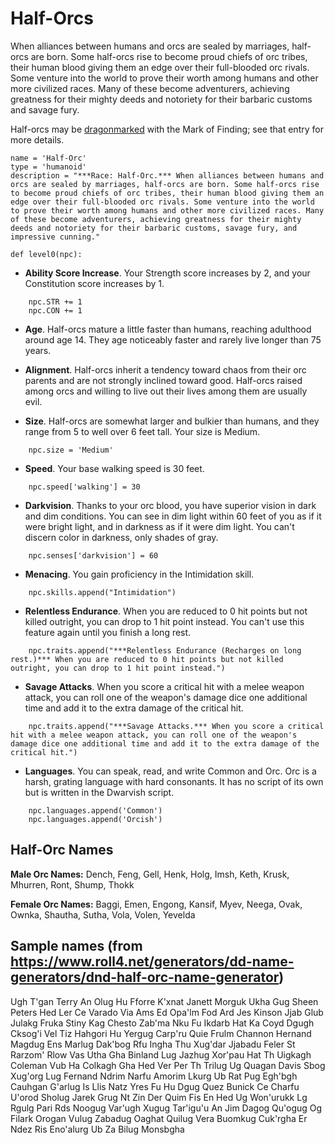 # Half-Orcs
When alliances between humans and orcs are sealed by marriages, half-orcs are born. Some half-orcs rise to become proud chiefs of orc tribes, their human blood giving them an edge over their full-blooded orc rivals. Some venture into the world to prove their worth among humans and other more civilized races. Many of these become adventurers, achieving greatness for their mighty deeds and notoriety for their barbaric customs and savage fury.

Half-orcs may be [dragonmarked](Dragonmarked.md) with the Mark of Finding; see that entry for more details.

```
name = 'Half-Orc'
type = 'humanoid'
description = "***Race: Half-Orc.*** When alliances between humans and orcs are sealed by marriages, half-orcs are born. Some half-orcs rise to become proud chiefs of orc tribes, their human blood giving them an edge over their full-blooded orc rivals. Some venture into the world to prove their worth among humans and other more civilized races. Many of these become adventurers, achieving greatness for their mighty deeds and notoriety for their barbaric customs, savage fury, and impressive cunning."
```

```
def level0(npc):
```

* **Ability Score Increase**. Your Strength score increases by 2, and your Constitution score increases by 1.

```
    npc.STR += 1
    npc.CON += 1
```

* **Age**. Half-orcs mature a little faster than humans, reaching adulthood around age 14. They age noticeably faster and rarely live longer than 75 years.

* **Alignment**. Half-orcs inherit a tendency toward chaos from their orc parents and are not strongly inclined toward good. Half-orcs raised among orcs and willing to live out their lives among them are usually evil.

* **Size**. Half-orcs are somewhat larger and bulkier than humans, and they range from 5 to well over 6 feet tall. Your size is Medium.

```
    npc.size = 'Medium'
```

* **Speed**. Your base walking speed is 30 feet.

```
    npc.speed['walking'] = 30
```

* **Darkvision**. Thanks to your orc blood, you have superior vision in dark and dim conditions. You can see in dim light within 60 feet of you as if it were bright light, and in darkness as if it were dim light. You can't discern color in darkness, only shades of gray.

```
    npc.senses['darkvision'] = 60
```

* **Menacing**. You gain proficiency in the Intimidation skill.

```
    npc.skills.append("Intimidation")
```

* **Relentless Endurance**. When you are reduced to 0 hit points but not killed outright, you can drop to 1 hit point instead. You can't use this feature again until you finish a long rest.

```
    npc.traits.append("***Relentless Endurance (Recharges on long rest.)*** When you are reduced to 0 hit points but not killed outright, you can drop to 1 hit point instead.")
```

* **Savage Attacks**. When you score a critical hit with a melee weapon attack, you can roll one of the weapon's damage dice one additional time and add it to the extra damage of the critical hit.

```
    npc.traits.append("***Savage Attacks.*** When you score a critical hit with a melee weapon attack, you can roll one of the weapon's damage dice one additional time and add it to the extra damage of the critical hit.")
```

* **Languages**. You can speak, read, and write Common and Orc. Orc is a harsh, grating language with hard consonants. It has no script of its own but is written in the Dwarvish script.

```
    npc.languages.append('Common')
    npc.languages.append('Orcish')
```

## Half-Orc Names


**Male Orc Names:** Dench, Feng, Gell, Henk, Holg, Imsh, Keth, Krusk, Mhurren, Ront, Shump, Thokk

**Female Orc Names:** Baggi, Emen, Engong, Kansif, Myev, Neega, Ovak, Ownka, Shautha, Sutha, Vola, Volen, Yevelda


## Sample names (from https://www.roll4.net/generators/dd-name-generators/dnd-half-orc-name-generator)
Ugh T'gan
Terry An
Olug Hu
Fforre K'xnat
Janett Morguk
Ukha Gug
Sheen Peters
Hed Ler
Ce Varado
Via Ams
Ed Opa'lm
Fod Ard
Jes Kinson
Jjab Glub
Julakg Fruka
Stiny Kag
Chesto Zab'ma
Nku Fu
Ikdarb Hat
Ka Coyd
Dgugh Cksog'i
Vel Tiz
Hahgori Hu
Yergug Carp'ru
Quie Frulm
Channon Hernand
Magdug Ens
Marlug Dak'bog
Rfu Ingha
Thu Xug'dar
Jjabadu Feler
St Rarzom'
Rlow Vas
Utha Gha
Binland Lug
Jazhug Xor'pau
Hat Th
Uigkagh Coleman
Vub Ha
Colkagh Gha
Hed Ver
Per Th
Trilug Ug
Quagan Davis
Sbog Xug'org
Lug Fernand
Ndrim Narfu
Amorim Lkurg
Ub Rat
Pug Egh'bgh
Cauhgan G'arlug
Is Llis
Natz Yres
Fu Hu
Dgug Quez
Bunick Ce
Charfu U'orod
Sholug Jarek
Grug Nt
Zin Der
Quim Fis
En Hed
Ug Won'urukk
Lg Rgulg
Pari Rds
Noogug Var'ugh
Xugug Tar'igu'u
An Jim
Dagog Qu'ogug
Og Filark
Orogan Vulug
Zabadug Oaghat
Quilug Vera
Buomkug Cuk'rgha
Er Ndez
Ris Eno'alurg
Ub Za
Bilug Monsbgha
